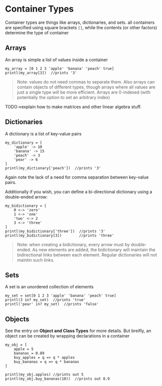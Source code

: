 # Container Types

Container types are things like arrays, dictionaries, and sets. all containers are specified using square brackets `[]`, while the contents (or other factors) determine the type of container

## Arrays

An array is simple a list of values inside a container

```dewy
my_array = [0 1 2 3 'apple' 'banana' 'peach' true]
printl(my_array[3])  //prints '3'
```

> Note: values do not need commas to separate them. Also arrays can contain objects of different types, though arrays where all values are just a single type will be more efficient. Arrays are 0-indexed (with potentially the option to set an arbitrary index)

TODO->explain how to make matrices and other linear algebra stuff.

## Dictionaries

A dictionary is a list of key-value pairs

```dewy
my_dictionary = [
    'apple' -> 10
    'banana' -> 15
    'peach' -> 3
    'pear' -> 6
]
printl(my_dictionary['peach'])  //prints '3'
```

Again note the lack of a need for comma separation between key-value pairs.

Additionally if you wish, you can define a bi-directional dictionary using a double-ended arrow:

```dewy
my_bidictionary = [
    0 <-> 'zero'
    1 <-> 'one'
    'two' <-> 2
    3 <-> 'three'
]
printl(my_bidictionary['three'])  //prints '3'
printl(my_bidictionary[3])        //prints 'three'
```

> Note: when creating a bidictionary, every arrow must by double-ended. As new elements are added, the bidictionary will maintain the bidirectional links between each element. Regular dictionaries will not maintin such links.

## Sets

A set is an unordered collection of elements

```dewy
my_set = set[0 1 2 3 'apple' 'banana' 'peach' true]
printl(3 in? my_set)  //prints 'true'
printl('pear' in? my_set)  //prints 'false'
```


## Objects

See the entry on **Object and Class Types** for more details. But breifly, an object can be created by wrapping declarations in a container

```dewy
my_obj = [
    apple = 5
    bananas = 0.89
    buy_apples = q => q * apples
    buy_bananas = q => q * bananas
]

printl(my_obj.apples) //prints out 5
printl(my_obj.buy_bananas(10))  //prints out 8.9
```